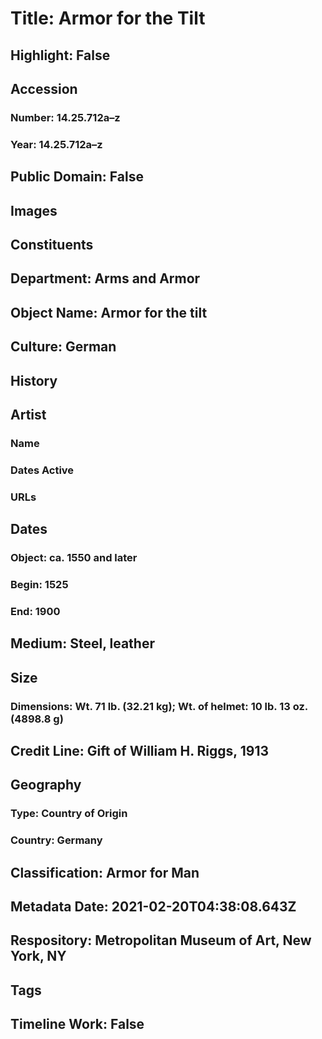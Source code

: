 # Title: Armor for the Tilt
## Highlight: False
## Accession
### Number: 14.25.712a–z
### Year: 14.25.712a–z
## Public Domain: False
## Images
## Constituents
## Department: Arms and Armor
## Object Name: Armor for the tilt
## Culture: German
## History
## Artist
### Name
### Dates Active
### URLs
## Dates
### Object: ca. 1550 and later
### Begin: 1525
### End: 1900
## Medium: Steel, leather
## Size
### Dimensions: Wt. 71 lb. (32.21 kg); Wt. of helmet: 10 lb. 13 oz. (4898.8 g)
## Credit Line: Gift of William H. Riggs, 1913
## Geography
### Type: Country of Origin
### Country: Germany
## Classification: Armor for Man
## Metadata Date: 2021-02-20T04:38:08.643Z
## Respository: Metropolitan Museum of Art, New York, NY
## Tags
## Timeline Work: False